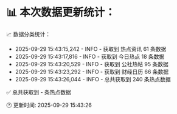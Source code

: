 📊 本次数据更新统计：
==========================

📈 数据分类统计：
- 2025-09-29 15:43:15,242 - INFO - 获取到 热点资讯 61 条数据
- 2025-09-29 15:43:17,816 - INFO - 获取到 今日热点 18 条数据
- 2025-09-29 15:43:20,529 - INFO - 获取到 公社热帖 95 条数据
- 2025-09-29 15:43:23,292 - INFO - 获取到 财经日历 66 条数据
- 2025-09-29 15:43:26,044 - INFO - 总共获取到 240 条热点数据

✅ 总共获取到 - 条热点数据

🕐 更新时间: 2025-09-29 15:43:26
